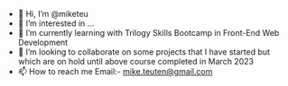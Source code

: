 - 👋 Hi, I’m @miketeu
- 👀 I’m interested in ...
- 🌱 I’m currently learning with Trilogy Skills Bootcamp in Front-End Web Development 
- 💞️ I’m looking to collaborate on some projects that I have started but which are on hold until above course completed in March 2023
- 📫 How to reach me Email:- mike.teuten@gmail.com

<!---
miketeu/miketeu is a ✨ special ✨ repository because its `README.md` (this file) appears on your GitHub profile.
You can click the Preview link to take a look at your changes.
--->
